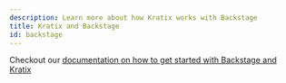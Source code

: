 ```yaml
---
description: Learn more about how Kratix works with Backstage
title: Kratix and Backstage
id: backstage
---
```


Checkout our [documentation on how to get started with Backstage and
Kratix](../reference/backstage/intro)
